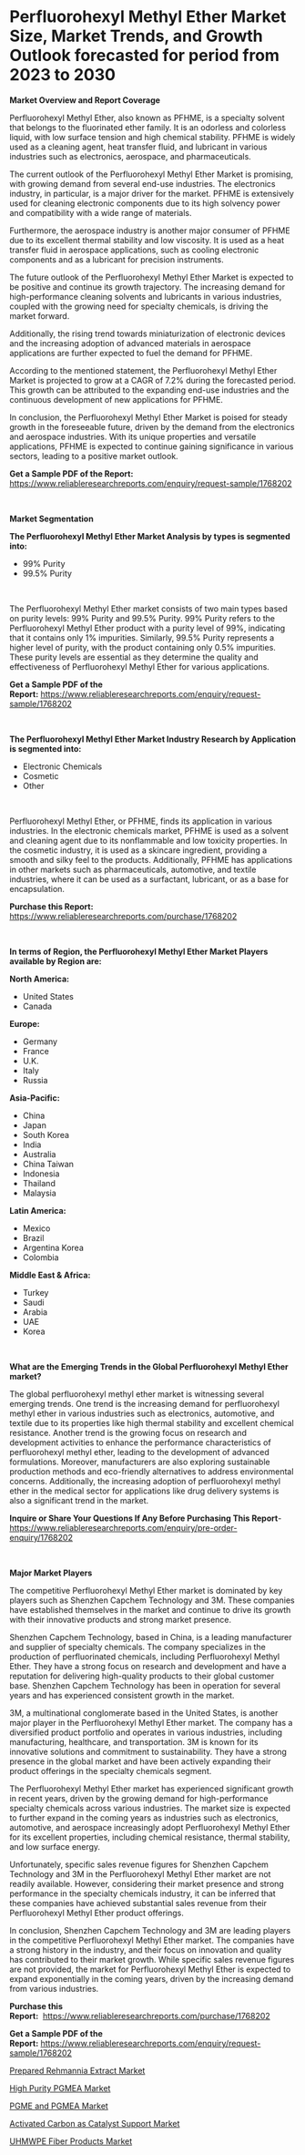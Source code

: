 <p><h1>Perfluorohexyl Methyl Ether Market Size, Market Trends, and Growth Outlook forecasted for period from 2023 to 2030</h1></p><p><strong>Market Overview and Report Coverage</strong></p>
<p><p>Perfluorohexyl Methyl Ether, also known as PFHME, is a specialty solvent that belongs to the fluorinated ether family. It is an odorless and colorless liquid, with low surface tension and high chemical stability. PFHME is widely used as a cleaning agent, heat transfer fluid, and lubricant in various industries such as electronics, aerospace, and pharmaceuticals.</p><p>The current outlook of the Perfluorohexyl Methyl Ether Market is promising, with growing demand from several end-use industries. The electronics industry, in particular, is a major driver for the market. PFHME is extensively used for cleaning electronic components due to its high solvency power and compatibility with a wide range of materials.</p><p>Furthermore, the aerospace industry is another major consumer of PFHME due to its excellent thermal stability and low viscosity. It is used as a heat transfer fluid in aerospace applications, such as cooling electronic components and as a lubricant for precision instruments.</p><p>The future outlook of the Perfluorohexyl Methyl Ether Market is expected to be positive and continue its growth trajectory. The increasing demand for high-performance cleaning solvents and lubricants in various industries, coupled with the growing need for specialty chemicals, is driving the market forward.</p><p>Additionally, the rising trend towards miniaturization of electronic devices and the increasing adoption of advanced materials in aerospace applications are further expected to fuel the demand for PFHME.</p><p>According to the mentioned statement, the Perfluorohexyl Methyl Ether Market is projected to grow at a CAGR of 7.2% during the forecasted period. This growth can be attributed to the expanding end-use industries and the continuous development of new applications for PFHME.</p><p>In conclusion, the Perfluorohexyl Methyl Ether Market is poised for steady growth in the foreseeable future, driven by the demand from the electronics and aerospace industries. With its unique properties and versatile applications, PFHME is expected to continue gaining significance in various sectors, leading to a positive market outlook.</p></p>
<p><strong>Get a Sample PDF of the Report:</strong> <a href="https://www.reliableresearchreports.com/enquiry/request-sample/1768202">https://www.reliableresearchreports.com/enquiry/request-sample/1768202</a></p>
<p>&nbsp;</p>
<p><strong>Market Segmentation</strong></p>
<p><strong>The Perfluorohexyl Methyl Ether Market Analysis by types is segmented into:</strong></p>
<p><ul><li>99% Purity</li><li>99.5% Purity</li></ul></p>
<p>&nbsp;</p>
<p><p>The Perfluorohexyl Methyl Ether market consists of two main types based on purity levels: 99% Purity and 99.5% Purity. 99% Purity refers to the Perfluorohexyl Methyl Ether product with a purity level of 99%, indicating that it contains only 1% impurities. Similarly, 99.5% Purity represents a higher level of purity, with the product containing only 0.5% impurities. These purity levels are essential as they determine the quality and effectiveness of Perfluorohexyl Methyl Ether for various applications.</p></p>
<p><strong>Get a Sample PDF of the Report:</strong>&nbsp;<a href="https://www.reliableresearchreports.com/enquiry/request-sample/1768202">https://www.reliableresearchreports.com/enquiry/request-sample/1768202</a></p>
<p>&nbsp;</p>
<p><strong>The Perfluorohexyl Methyl Ether Market Industry Research by Application is segmented into:</strong></p>
<p><ul><li>Electronic Chemicals</li><li>Cosmetic</li><li>Other</li></ul></p>
<p>&nbsp;</p>
<p><p>Perfluorohexyl Methyl Ether, or PFHME, finds its application in various industries. In the electronic chemicals market, PFHME is used as a solvent and cleaning agent due to its nonflammable and low toxicity properties. In the cosmetic industry, it is used as a skincare ingredient, providing a smooth and silky feel to the products. Additionally, PFHME has applications in other markets such as pharmaceuticals, automotive, and textile industries, where it can be used as a surfactant, lubricant, or as a base for encapsulation.</p></p>
<p><strong>Purchase this Report:</strong>&nbsp; <a href="https://www.reliableresearchreports.com/purchase/1768202">https://www.reliableresearchreports.com/purchase/1768202</a></p>
<p>&nbsp;</p>
<p><strong>In terms of Region, the Perfluorohexyl Methyl Ether Market Players available by Region are:</strong></p>
<p>
    <p> <strong> North America: </strong>
        <ul>
            <li>United States</li>
            <li>Canada</li>
        </ul>
        </p> 
    <p> <strong> Europe: </strong>
        <ul>
            <li>Germany</li>
            <li>France</li>
            <li>U.K.</li>
            <li>Italy</li>
            <li>Russia</li>
        </ul>
        </p> 
    <p> <strong> Asia-Pacific: </strong>
        <ul>
            <li>China</li>
            <li>Japan</li>
            <li>South Korea</li>
            <li>India</li>
            <li>Australia</li>
            <li>China Taiwan</li>
            <li>Indonesia</li>
            <li>Thailand</li>
            <li>Malaysia</li>
        </ul>
        </p> 
    <p> <strong> Latin America: </strong>
        <ul>
            <li>Mexico</li>
            <li>Brazil</li>
            <li>Argentina Korea</li>
            <li>Colombia</li>
        </ul>
        </p> 
    <p> <strong> Middle East & Africa: </strong>
        <ul>
            <li>Turkey</li>
            <li>Saudi</li>
            <li>Arabia</li>
            <li>UAE</li>
            <li>Korea</li>
        </ul>
    </p>
    </p>
<p>&nbsp;</p>
<p><strong>What are the Emerging Trends in the Global Perfluorohexyl Methyl Ether market?</strong></p>
<p><p>The global perfluorohexyl methyl ether market is witnessing several emerging trends. One trend is the increasing demand for perfluorohexyl methyl ether in various industries such as electronics, automotive, and textile due to its properties like high thermal stability and excellent chemical resistance. Another trend is the growing focus on research and development activities to enhance the performance characteristics of perfluorohexyl methyl ether, leading to the development of advanced formulations. Moreover, manufacturers are also exploring sustainable production methods and eco-friendly alternatives to address environmental concerns. Additionally, the increasing adoption of perfluorohexyl methyl ether in the medical sector for applications like drug delivery systems is also a significant trend in the market.</p></p>
<p><strong>Inquire or Share Your Questions If Any Before Purchasing This Report</strong>- <a href="https://www.reliableresearchreports.com/enquiry/pre-order-enquiry/1768202">https://www.reliableresearchreports.com/enquiry/pre-order-enquiry/1768202</a></p>
<p>&nbsp;</p>
<p><strong>Major Market Players</strong></p>
<p><p>The competitive Perfluorohexyl Methyl Ether market is dominated by key players such as Shenzhen Capchem Technology and 3M. These companies have established themselves in the market and continue to drive its growth with their innovative products and strong market presence.</p><p>Shenzhen Capchem Technology, based in China, is a leading manufacturer and supplier of specialty chemicals. The company specializes in the production of perfluorinated chemicals, including Perfluorohexyl Methyl Ether. They have a strong focus on research and development and have a reputation for delivering high-quality products to their global customer base. Shenzhen Capchem Technology has been in operation for several years and has experienced consistent growth in the market.</p><p>3M, a multinational conglomerate based in the United States, is another major player in the Perfluorohexyl Methyl Ether market. The company has a diversified product portfolio and operates in various industries, including manufacturing, healthcare, and transportation. 3M is known for its innovative solutions and commitment to sustainability. They have a strong presence in the global market and have been actively expanding their product offerings in the specialty chemicals segment.</p><p>The Perfluorohexyl Methyl Ether market has experienced significant growth in recent years, driven by the growing demand for high-performance specialty chemicals across various industries. The market size is expected to further expand in the coming years as industries such as electronics, automotive, and aerospace increasingly adopt Perfluorohexyl Methyl Ether for its excellent properties, including chemical resistance, thermal stability, and low surface energy.</p><p>Unfortunately, specific sales revenue figures for Shenzhen Capchem Technology and 3M in the Perfluorohexyl Methyl Ether market are not readily available. However, considering their market presence and strong performance in the specialty chemicals industry, it can be inferred that these companies have achieved substantial sales revenue from their Perfluorohexyl Methyl Ether product offerings.</p><p>In conclusion, Shenzhen Capchem Technology and 3M are leading players in the competitive Perfluorohexyl Methyl Ether market. The companies have a strong history in the industry, and their focus on innovation and quality has contributed to their market growth. While specific sales revenue figures are not provided, the market for Perfluorohexyl Methyl Ether is expected to expand exponentially in the coming years, driven by the increasing demand from various industries.</p></p>
<p><strong>Purchase this Report:</strong>&nbsp;&nbsp;<a href="https://www.reliableresearchreports.com/purchase/1768202">https://www.reliableresearchreports.com/purchase/1768202</a></p>
<p></p>
<p><strong>Get a Sample PDF of the Report:</strong>&nbsp;<a href="https://www.reliableresearchreports.com/enquiry/request-sample/1768202">https://www.reliableresearchreports.com/enquiry/request-sample/1768202</a></p>
<p><p><a href="https://github.com/sofayahoo2023/Market-Research-Report-List-2/blob/main/prepared-rehmannia-extract-market.md">Prepared Rehmannia Extract Market</a></p><p><a href="https://github.com/gdfhhhj/Market-Research-Report-List-2/blob/main/high-purity-pgmea-market.md">High Purity PGMEA Market</a></p><p><a href="https://github.com/gulaimolin/Market-Research-Report-List-1/blob/main/pgme-and-pgmea-market.md">PGME and PGMEA Market</a></p><p><a href="https://github.com/vimar16th/Market-Research-Report-List-2/blob/main/activated-carbon-as-catalyst-support-market.md">Activated Carbon as Catalyst Support Market</a></p><p><a href="https://github.com/luckyshygirl/Market-Research-Report-List-2/blob/main/uhmwpe-fiber-products-market.md">UHMWPE Fiber Products Market</a></p></p>